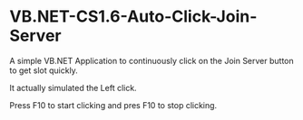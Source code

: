 # VB.NET-CS1.6-Auto-Click-Join-Server

A simple VB.NET Application to continuously click on the Join Server button to get slot quickly.

It actually simulated the Left click. 

Press F10 to start clicking and pres F10 to stop clicking.
